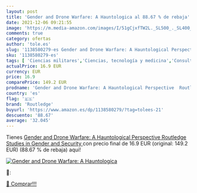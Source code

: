 ```yaml
---
layout: post
title: 'Gender and Drone Warfare: A Hauntologica al 88.67 % de rebaja'
date: 2021-12-06 09:21:55
image: 'https://m.media-amazon.com/images/I/51gCjxfTW2L._SL500_._SL400_.jpg'
comments: true
category: ofertas
author: 'tole.es'
slug: '1138580279-es Gender and Drone Warfare: A Hauntological Perspective...'
sku: '1138580279-es'
tags: [ 'Ciencias militares','Ciencias, tecnología y medicina','Consulta','Estudios de género','Historia','Historia militar','Libertad y seguridad política','Libros','Libros universitarios de ciencias sociales','Libros universitarios y de estudios superiores','Política','Relaciones internacionales y globalización','Sociedad y ciencias sociales','Sociedad y cultura','Tecnología e ingeniería','Tecnologías y ciencias aplicadas','Teoría política','routledge', ]
actualPrice: 16.9 EUR
currency: EUR
price: 16.9
comparePrice: 149.2 EUR
prodname: 'Gender and Drone Warfare: A Hauntological Perspective  Routledge Studies in Gender and Security '
country: 'es'
flag: '🇪🇸'
brand: 'Routledge'
buyurl: 'https://www.amazon.es/dp/1138580279/?tag=tolees-21'
descuento: '88.67'
average: '32.045'
---
```


Tienes [Gender and Drone Warfare: A Hauntological Perspective  Routledge Studies in Gender and Security ](https://www.amazon.es/dp/1138580279/?tag=tolees-21) con precio final de  16.9 EUR (original: 149.2 EUR) (88.67 %  de rebaja) aqui!

[![Gender and Drone Warfare: A Hauntologica](https://m.media-amazon.com/images/I/51gCjxfTW2L._SL500_._SL400_.jpg)](https://www.amazon.es/dp/1138580279/?tag=tolees-21)

🔎:


[🛒 Comprar!!!](https://www.amazon.es/dp/1138580279/?tag=tolees-21)
